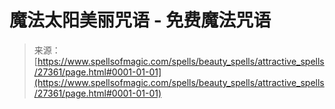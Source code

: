 <!--yml

分类：未分类

日期：2024年6月12日 19:16:18

-->

# 魔法太阳美丽咒语 - 免费魔法咒语

> 来源：[https://www.spellsofmagic.com/spells/beauty_spells/attractive_spells/27361/page.html#0001-01-01](https://www.spellsofmagic.com/spells/beauty_spells/attractive_spells/27361/page.html#0001-01-01)
